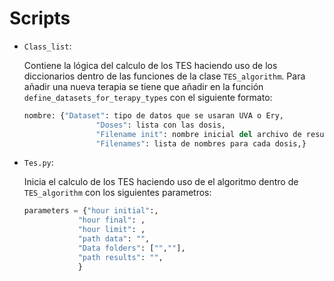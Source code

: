 # Scripts

- `Class_list`:

  Contiene la lógica del calculo de los TES haciendo uso de los diccionarios dentro de las funciones de la clase `TES_algorithm`. Para añadir una nueva terapia se tiene que añadir en la función `define_datasets_for_terapy_types` con el siguiente formato:

  ```python
  nombre: {"Dataset": tipo de datos que se usaran UVA o Ery,
                  "Doses": lista con las dosis,
                  "Filename init": nombre inicial del archivo de resultados,
                  "Filenames": lista de nombres para cada dosis,}
  ```

- `Tes.py`:

  Inicia el calculo de los TES haciendo uso de el algoritmo dentro de `TES_algorithm` con los siguientes parametros:

  ```python
  parameters = {"hour initial":,
              "hour final": ,
              "hour limit": ,
              "path data": "",
              "Data folders": ["",""],
              "path results": "",
              }
  ```
